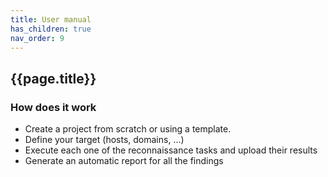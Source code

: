 ```yaml
---
title: User manual
has_children: true
nav_order: 9
---
```


## {{page.title}}

### How does it work

- Create a project from scratch or using a template.
- Define your target (hosts, domains, ...)
- Execute each one of the reconnaissance tasks and upload their results
- Generate an automatic report for all the findings

